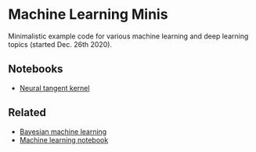 # Machine Learning Minis

Minimalistic example code for various machine learning and deep learning topics (started Dec. 26th 2020).

## Notebooks

- [Neural tangent kernel](neural-tangent-kernel.ipynb) 

## Related

- [Bayesian machine learning](https://github.com/krasserm/bayesian-machine-learning)
- [Machine learning notebook](https://github.com/krasserm/machine-learning-notebooks)
